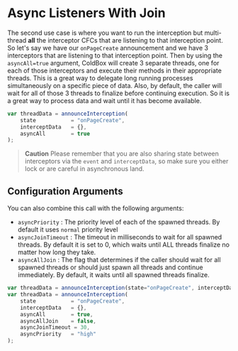 # Async Listeners With Join

The second use case is where you want to run the interception but multi-thread **all** the interceptor CFCs that are listening to that interception point. So let's say we have our `onPageCreate` announcement and we have 3 interceptors that are listening to that interception point. Then by using the `asyncAll=true` argument, ColdBox will create 3 separate threads, one for each of those interceptors and execute their methods in their appropriate threads. This is a great way to delegate long running processes simultaneously on a specific piece of data. Also, by default, the caller will wait for all of those 3 threads to finalize before continuing execution. So it is a great way to process data and wait until it has become available.

```javascript
var threadData = announceInterception(
    state           = "onPageCreate", 
    interceptData   = {}, 
    asyncAll        = true
);
```

> **Caution** Please remember that you are also sharing state between interceptors via the `event` and `interceptData`, so make sure you either lock or are careful in asynchronous land.

## Configuration Arguments

You can also combine this call with the following arguments:

* `asyncPriority` : The priority level of each of the spawned threads. By default it uses `normal` priority level 
* `asyncJoinTimeout` : The timeout in milliseconds to wait for all spawned threads. By default it is set to 0, which waits until ALL threads finalize no matter how long they take.
* `asyncAllJoin` : The flag that determines if the caller should wait for all spawned threads or should just spawn all threads and continue immediately. By default, it waits until all spawned threads finalize.

```javascript
var threadData = announceInterception(state="onPageCreate", interceptData={}, asyncAll=true, asyncAllJoin=false);
var threadData = announceInterception(
    state           = "onPageCreate", 
    interceptData   = {}, 
    asyncAll        = true,
    asyncAllJoin    = false,
    asyncJoinTimeout = 30,
    asyncPriority   = "high"
);
```

